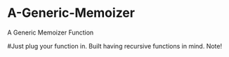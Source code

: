 # A-Generic-Memoizer
A Generic Memoizer Function

#Just plug your function in. Built having recursive functions in mind. Note!
